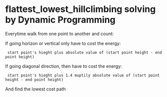 # flattest_lowest_hillclimbing solving by Dynamic Programming

Everytime walk from one point to another and count:
   
If going horizon or vertical only have to cost the energy: 

     start point's hieght plus absolute value of (start point height - end point height)
 
If going diagonal direction, then have to cost the energy: 

     start point's hieght plus 1.4 muptily absolute value of (start point height - end point height)

And find the lowest cost path
